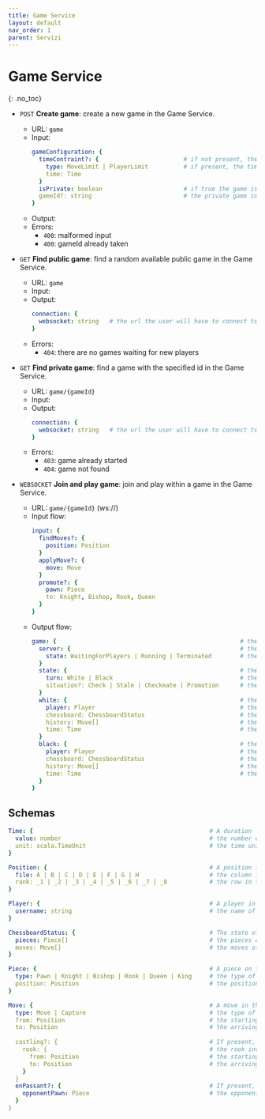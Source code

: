 ```yaml
---
title: Game Service
layout: default
nav_order: 1
parent: Servizi
---
```


# Game Service
{: .no_toc}

- `POST` **Create game**: create a new game in the Game Service.
    - URL: `game`
    - Input:
      ```yaml
      gameConfiguration: {
        timeContraint?: {                        # if not present, then the time constraint is "No Limit"
          type: MoveLimit | PlayerLimit          # if present, the time constraint can be "Move Limit" or "Player Limit"
          time: Time
        }
        isPrivate: boolean                       # if true the game is private, otherwise it's public
        gameId?: string                          # the private game identifier
      }
      ```
    - Output: ` `
    - Errors:
        - `400`: malformed input
        - `400`: gameId already taken

- `GET` **Find public game**: find a random available public game in the Game Service.
  - URL: `game`
  - Input: ` `
  - Output:
    ```yaml
    connection: {
      websocket: string   # the url the user will have to connect to via websocket to join the game
    }
    ```
  - Errors:
    - `404`: there are no games waiting for new players

- `GET` **Find private game**: find a game with the specified id in the Game Service.
  - URL: `game/{gameId}`
  - Input: ` `
  - Output:
    ```yaml
    connection: {
      websocket: string   # the url the user will have to connect to via websocket to join the game
    }
    ```
  - Errors:
    - `403`: game already started
    - `404`: game not found

- `WEBSOCKET` **Join and play game**: join and play within a game in the Game Service.
  - URL: `game/{gameId}` (ws://)
  - Input flow:
    ```yaml
    input: {
      findMoves?: {
        position: Position
      }
      applyMove?: {
        move: Move
      }
      promote?: {
        pawn: Piece
        to: Knight, Bishop, Rook, Queen
      }
    }  
    ```
  - Output flow:
    ```yaml 
    game: {                                                    # the game the player is connected to
      server: {                                                # the server hosting the game
        state: WaitingForPlayers | Running | Terminated        # the state of the server
      }
      state: {                                                 # the state of the game
        turn: White | Black                                    # the player in control of the chessboard
        situation?: Check | Stale | Checkmate | Promotion      # the situation on the chessboard, if any
      }
      white: {                                                 # the information concerning the white player
        player: Player                                         # the white player
        chessboard: ChessboardStatus                           # the state of the chessboard for the white player
        history: Move[]                                        # the history of white moves
        time: Time                                             # the time remaining for the white player  
      }
      black: {                                                 # the information concerning the black player
        player: Player                                         # the black player
        chessboard: ChessboardStatus                           # the state of the chessboard for the black player
        history: Move[]                                        # the history of black moves
        time: Time                                             # the time remaining for the black player  
      }
    }
    ```
  
## Schemas

```yaml
Time: {                                                  # A duration
  value: number                                          # the number of time units
  unit: scala.TimeUnit                                   # the time unit for the time configuration
}

Position: {                                              # A position in the chessboard
  file: A | B | C | D | E | F | G | H                    # the column in the chessboard
  rank: _1 | _2 | _3 | _4 | _5 | _6 | _7 | _8            # the row in the chessboard
}

Player: {                                                # A player in the game
  username: string                                       # the name of the player        
}

ChessboardStatus: {                                      # The state of the chessboard wrt a player
  pieces: Piece[]                                        # the pieces of the player
  moves: Move[]                                          # the moves of the player
}

Piece: {                                                 # A piece on the chessboard
  type: Pawn | Knight | Bishop | Rook | Queen | King     # the type of piece
  position: Position                                     # the position of the piece on the chessboard
}

Move: {                                                  # A move in the game
  type: Move | Capture                                   # the type of move
  from: Position                                         # the starting position of the move
  to: Position                                           # the arriving position of the move
  
  castling?: {                                           # If present, the move is a castling
    rook: {                                              # the rook involved in the castling
      from: Position                                     # the starting position of the rook
      to: Position                                       # the arriving position of the rook
    }
  }
  enPassant?: {                                          # If present, the move is an en-passant
    opponentPawn: Piece                                  # the opponent pawn captured by the en-passant
  }
}
```
